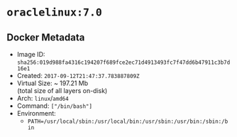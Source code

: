 # `oraclelinux:7.0`

## Docker Metadata

- Image ID: `sha256:019d988fa4316c194207f689fce2ec71d4913493fc7f47dd6b47911c3b7d16e1`
- Created: `2017-09-12T21:47:37.783887809Z`
- Virtual Size: ~ 197.21 Mb  
  (total size of all layers on-disk)
- Arch: `linux`/`amd64`
- Command: `["/bin/bash"]`
- Environment:
  - `PATH=/usr/local/sbin:/usr/local/bin:/usr/sbin:/usr/bin:/sbin:/bin`
